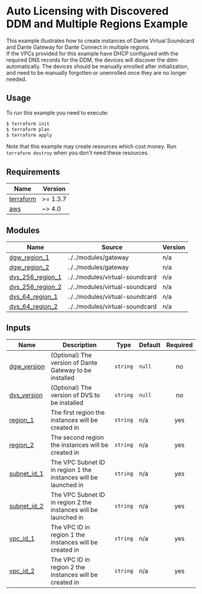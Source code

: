 <!-- Copyright 2023-2025 Audinate Pty Ltd and/or its licensors -->

# Auto Licensing with Discovered DDM and Multiple Regions Example

This example illustrates how to create instances of Dante Virtual Soundcard and Dante Gateway for Dante Connect in multiple regions.  
If the VPCs provided for this example have DHCP configured with the required DNS records for the DDM, the devices will discover the ddm automatically.
The devices should be manually enrolled after initialization, and need to be manually forgotten or unenrolled once they are no longer needed.

## Usage

To run this example you need to execute:

```bash
$ terraform init
$ terraform plan
$ terraform apply
```

Note that this example may create resources which cost money. Run `terraform destroy` when you don't need these resources.

<!-- BEGIN_TF_DOCS -->
## Requirements

| Name | Version |
|------|---------|
| <a name="requirement_terraform"></a> [terraform](#requirement\_terraform) | >= 1.3.7 |
| <a name="requirement_aws"></a> [aws](#requirement\_aws) | ~> 4.0 |

## Modules

| Name | Source | Version |
|------|--------|---------|
| <a name="module_dgw_region_1"></a> [dgw\_region\_1](#module\_dgw\_region\_1) | ../../modules/gateway | n/a |
| <a name="module_dgw_region_2"></a> [dgw\_region\_2](#module\_dgw\_region\_2) | ../../modules/gateway | n/a |
| <a name="module_dvs_256_region_1"></a> [dvs\_256\_region\_1](#module\_dvs\_256\_region\_1) | ../../modules/virtual-soundcard | n/a |
| <a name="module_dvs_256_region_2"></a> [dvs\_256\_region\_2](#module\_dvs\_256\_region\_2) | ../../modules/virtual-soundcard | n/a |
| <a name="module_dvs_64_region_1"></a> [dvs\_64\_region\_1](#module\_dvs\_64\_region\_1) | ../../modules/virtual-soundcard | n/a |
| <a name="module_dvs_64_region_2"></a> [dvs\_64\_region\_2](#module\_dvs\_64\_region\_2) | ../../modules/virtual-soundcard | n/a |

## Inputs

| Name | Description | Type | Default | Required |
|------|-------------|------|---------|:--------:|
| <a name="input_dgw_version"></a> [dgw\_version](#input\_dgw\_version) | (Optional) The version of Dante Gateway to be installed | `string` | `null` | no |
| <a name="input_dvs_version"></a> [dvs\_version](#input\_dvs\_version) | (Optional) The version of DVS to be installed | `string` | `null` | no |
| <a name="input_region_1"></a> [region\_1](#input\_region\_1) | The first region the instances will be created in | `string` | n/a | yes |
| <a name="input_region_2"></a> [region\_2](#input\_region\_2) | The second region the instances will be created in | `string` | n/a | yes |
| <a name="input_subnet_id_1"></a> [subnet\_id\_1](#input\_subnet\_id\_1) | The VPC Subnet ID in region 1 the instances will be launched in | `string` | n/a | yes |
| <a name="input_subnet_id_2"></a> [subnet\_id\_2](#input\_subnet\_id\_2) | The VPC Subnet ID in region 2 the instances will be launched in | `string` | n/a | yes |
| <a name="input_vpc_id_1"></a> [vpc\_id\_1](#input\_vpc\_id\_1) | The VPC ID in region 1 the instances will be created in | `string` | n/a | yes |
| <a name="input_vpc_id_2"></a> [vpc\_id\_2](#input\_vpc\_id\_2) | The VPC ID in region 2 the instances will be created in | `string` | n/a | yes |
<!-- END_TF_DOCS -->
